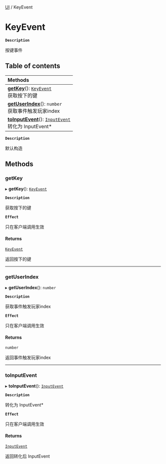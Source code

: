 [UI](../modules/UI.UI.md) / KeyEvent

# KeyEvent <Badge type="tip" text="Class" />

**`Description`**

按键事件

## Table of contents

| Methods |
| :-----|
| **[getKey](UI.UI.KeyEvent.md#getkey)**(): [`KeyEvent`](UI.UI.KeyEvent.md) <br> 获取按下的键|
| **[getUserIndex](UI.UI.KeyEvent.md#getuserindex)**(): `number` <br> 获取事件触发玩家index|
| **[toInputEvent](UI.UI.KeyEvent.md#toinputevent)**(): [`InputEvent`](UI.UI.InputEvent.md) <br> 转化为 InputEvent*|

**`Description`**

默认构造

## Methods

### getKey

▸ **getKey**(): [`KeyEvent`](UI.UI.KeyEvent.md)

**`Description`**

获取按下的键

**`Effect`**

只在客户端调用生效

#### Returns

[`KeyEvent`](UI.UI.KeyEvent.md)

返回按下的键

___

### getUserIndex

▸ **getUserIndex**(): `number`

**`Description`**

获取事件触发玩家index

**`Effect`**

只在客户端调用生效

#### Returns

`number`

返回事件触发玩家index

___

### toInputEvent

▸ **toInputEvent**(): [`InputEvent`](UI.UI.InputEvent.md)

**`Description`**

转化为 InputEvent*

**`Effect`**

只在客户端调用生效

#### Returns

[`InputEvent`](UI.UI.InputEvent.md)

返回转化后 InputEvent
